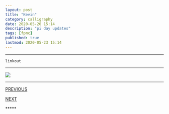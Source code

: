 ```yaml
---
layout: post
title: "Kevin"
category: calligraphy
date: 2020-05-20 15:14
description: "pi day updates"
tags: [fpmc]
published: true
lastmod: 2020-05-23 15:14
---
```


*****

`linkout`

*****

<img src="{{ site.url }}/assets/img/ca39.jpg" />

*****
<div class="fpmc-nav">

<span class="fpmc-nav-prev"><a href="{{ 'kevin-vi' | prepend: site.baseurl }}">PREVIOUS</a></span>

<span class="fpmc-nav-next"><a href="{{ 'kev-snags-fineus' | prepend: site.baseurl }}">NEXT</a></span> 

</div>
*****
